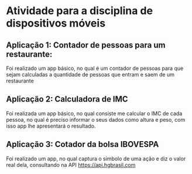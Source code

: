 # Atividade para a disciplina de dispositivos móveis

## Aplicação 1: Contador de pessoas para um restaurante:
 Foi realizado um app básico, no qual é um contador de pessoas
    para que sejam calculadas a quantidade de pessoas que entram e 
    saem de um restaurante

## Aplicação 2: Calculadora de IMC
  Foi realizada um app básico, no qual consiste me calcular o IMC
    de cada pessoa, no qual é preciso informar o seus dados como altura e peso,
    com isso app lhe apresentará o resultado.

## Aplicação 3: Cotador da bolsa IBOVESPA
 Foi realizado um app, no qual captura o simbolo de uma ação e 
  diz o valor real dela, consultando na API https://api.hgbrasil.com
